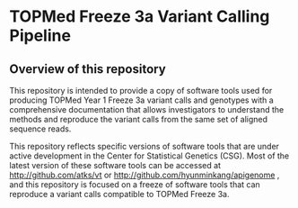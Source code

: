 TOPMed Freeze 3a Variant Calling Pipeline
=========================================

Overview of this repository
----------------------------

This repository is intended to provide a copy of software tools used for producing TOPMed Year 1 Freeze 3a variant calls and genotypes with a comprehensive documentation that allows investigators to understand the methods and reproduce the variant calls from the same set of aligned sequence reads.

This repository reflects specific versions of software tools that are under active development in the Center for Statistical Genetics (CSG). Most of the latest version of these software tools can be accessed at http://github.com/atks/vt or http://github.com/hyunminkang/apigenome , and this repository is focused on a freeze of software tools that can reproduce a variant calls compatible to TOPMed Freeze 3a.

